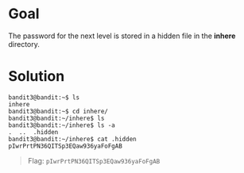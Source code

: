 # Goal
The password for the next level is stored in a hidden file in the **inhere** directory.

# Solution
```
bandit3@bandit:~$ ls
inhere
bandit3@bandit:~$ cd inhere/
bandit3@bandit:~/inhere$ ls
bandit3@bandit:~/inhere$ ls -a
.  ..  .hidden
bandit3@bandit:~/inhere$ cat .hidden 
pIwrPrtPN36QITSp3EQaw936yaFoFgAB
```
> Flag: `pIwrPrtPN36QITSp3EQaw936yaFoFgAB`
